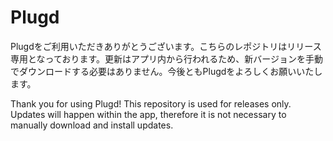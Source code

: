# Plugd

Plugdをご利用いただきありがとうございます。こちらのレポジトリはリリース専用となっております。更新はアプリ内から行われるため、新バージョンを手動でダウンロードする必要はありません。今後ともPlugdをよろしくお願いいたします。

Thank you for using Plugd! This repository is used for releases only. Updates will happen within the app, therefore it is not necessary to manually download and install updates.
